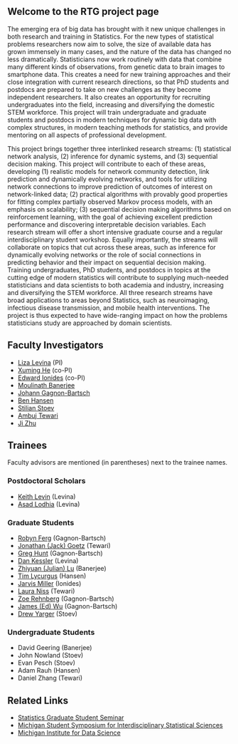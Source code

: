 ## Welcome to the RTG project page

The emerging era of big data has brought with it new unique challenges in both research and training in Statistics. For the new types of statistical problems researchers now aim to solve, the size of available data has grown immensely in many cases, and the nature of the data has changed no less dramatically. Statisticians now work routinely with data that combine many different kinds of observations, from genetic data to brain images to smartphone data. This creates a need for new training approaches and their close integration with current research directions, so that PhD students and postdocs are prepared to take on new challenges as they become independent researchers. It also creates an opportunity for recruiting undergraduates into the field, increasing and diversifying the domestic STEM workforce. This project will train undergraduate and graduate students and postdocs in modern techniques for dynamic big data with complex structures, in modern teaching methods for statistics, and provide mentoring on all aspects of professional development. 

This project brings together three interlinked research streams: (1) statistical network analysis, (2) inference for dynamic systems, and (3) sequential decision making. This project will contribute to each of these areas, developing (1) realistic models for network community detection, link prediction and dynamically evolving networks, and tools for utilizing network connections to improve prediction of outcomes of interest on network-linked data; (2) practical algorithms with provably good properties for fitting complex partially observed Markov process models, with an emphasis on scalability; (3) sequential decision making algorithms based on reinforcement learning, with the goal of achieving excellent prediction performance and discovering interpretable decision variables. Each research stream will offer a short intensive graduate course and a regular interdisciplinary student workshop. Equally importantly, the streams will collaborate on topics that cut across these areas, such as inference for dynamically evolving networks or the role of social connections in predicting behavior and their impact on sequential decision making. Training undergraduates, PhD students, and postdocs in topics at the cutting edge of modern statistics will contribute to supplying much-needed statisticians and data scientists to both academia and industry, increasing and diversifying the STEM workforce. All three research streams have broad applications to areas beyond Statistics, such as neuroimaging, infectious disease transmission, and mobile health interventions. The project is thus expected to have wide-ranging impact on how the problems statisticians study are approached by domain scientists.

## Faculty Investigators

- [Liza Levina](http://dept.stat.lsa.umich.edu/~elevina/) (PI)
- [Xuming He](http://www.xuminghe.com/) (co-PI)
- [Edward Ionides](http://dept.stat.lsa.umich.edu/~ionides/) (co-PI)
- [Moulinath Banerjee](http://dept.stat.lsa.umich.edu/~moulib/)
- [Johann Gagnon-Bartsch](http://dept.stat.lsa.umich.edu/~johanngb/)
- [Ben Hansen](http://dept.stat.lsa.umich.edu/~bbh/)
- [Stilian Stoev](http://dept.stat.lsa.umich.edu/~sstoev/)
- [Ambuj Tewari](https://ambujtewari.github.io/)
- [Ji Zhu](http://dept.stat.lsa.umich.edu/~jizhu/)

## Trainees

Faculty advisors are mentioned (in parentheses) next to the trainee names.

### Postdoctoral Scholars

- [Keith Levin](http://www-personal.umich.edu/~klevin/) (Levina)
- [Asad Lodhia](https://lsa.umich.edu/stats/people/postdoctoral-fellows/AsadLodhia.html) (Levina)

### Graduate Students

- [Robyn Ferg](https://lsa.umich.edu/stats/people/phd-students/fergr.html) (Gagnon-Bartsch)
- [Jonathan (Jack) Goetz](https://lsa.umich.edu/stats/people/phd-students/jonathan-goetz.html) (Tewari)
- [Greg Hunt](http://www.ghunt.info/) (Gagnon-Bartsch)
- [Dan Kessler](http://www.dankessler.me/) (Levina)
- [Zhiyuan (Julian) Lu](https://lsa.umich.edu/stats/people/phd-students/jlnlu.html) (Banerjee)
- [Tim Lycurgus](https://lsa.umich.edu/stats/people/phd-students/timothy-lycurgus.html) (Hansen)
- [Jarvis Miller](https://lsa.umich.edu/stats/people/phd-students/JarvisMiller.html) (Ionides)
- [Laura Niss](http://lauraniss.com/) (Tewari)
- [Zoe Rehnberg](https://lsa.umich.edu/stats/people/phd-students/ZoeRehnberg.html) (Gagnon-Bartsch)
- [James (Ed) Wu](https://lsa.umich.edu/stats/people/phd-students/james-wu.html) (Gagnon-Bartsch)
- [Drew Yarger](https://lsa.umich.edu/stats/people/phd-students/AndrewYarger.html) (Stoev)

### Undergraduate Students

- David Geering (Banerjee)
- John Nowland (Stoev)
- Evan Pesch (Stoev)
- Adam Rauh (Hansen)
- Daniel Zhang (Tewari)

## Related Links

- [Statistics Graduate Student Seminar](https://sites.google.com/a/umich.edu/statss/)
- [Michigan Student Symposium for Interdisciplinary Statistical Sciences](https://sites.lsa.umich.edu/mssiss/)
- [Michigan Institute for Data Science](https://midas.umich.edu/)
